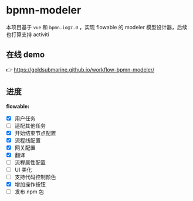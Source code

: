 # bpmn-modeler

本项目基于 `vue` 和 `bpmn.io@7.0` ，实现 flowable 的 modeler 模型设计器，后续也打算支持 activiti

## 在线 demo

👉 https://goldsubmarine.github.io/workflow-bpmn-modeler/

## 进度

**flowable:**

- [x] 用户任务
- [ ] 适配其他任务
- [x] 开始结束节点配置
- [x] 流程线配置
- [x] 网关配置
- [x] 翻译
- [ ] 流程属性配置
- [ ] UI 美化
- [ ] 支持代码控制颜色
- [x] 增加操作按钮
- [ ] 发布 npm 包
